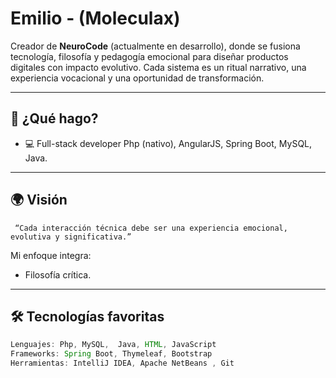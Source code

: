 # Emilio - (Moleculax)

Creador de **NeuroCode** (actualmente en desarrollo), donde se fusiona tecnología, filosofía y pedagogía emocional para diseñar productos digitales con impacto evolutivo. Cada sistema  es un ritual narrativo, una experiencia vocacional y una oportunidad de transformación.

---

## 🧠 ¿Qué hago?


 - 💻 Full-stack developer Php (nativo), AngularJS, Spring Boot, MySQL,  Java.


---

## 🌍 Visión
```
 “Cada interacción técnica debe ser una experiencia emocional, evolutiva y significativa.”
```
Mi enfoque integra:
- Filosofía crítica.

---

## 🛠️ Tecnologías favoritas

```java
Lenguajes: Php, MySQL,  Java, HTML, JavaScript
Frameworks: Spring Boot, Thymeleaf, Bootstrap
Herramientas: IntelliJ IDEA, Apache NetBeans , Git

